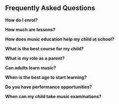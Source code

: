## Frequently Asked Questions

**How do I enrol?**

**How much are lessons?**

**How does music education help my child at school?**

**What is the best course for my child?**

**What is my role as a parent?**

**Can adults learn music?**

**When is the best age to start learning?**

**Do you have performance opportunities?**

**When can my child take music examinations?**

